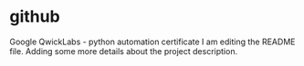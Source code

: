 # github
Google QwickLabs - python automation certificate
I am editing the README file. Adding some more details about the project description.

